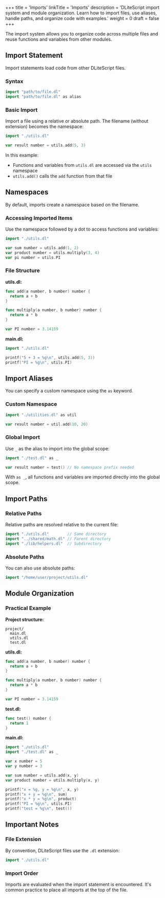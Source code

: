 +++
title = 'Imports'
linkTitle = 'Imports'
description = 'DLiteScript import system and module organization. Learn how to import files, use aliases, handle paths, and organize code with examples.'
weight = 0
draft = false
+++

The import system allows you to organize code across multiple files and
reuse functions and variables from other modules.

## Import Statement

Import statements load code from other DLiteScript files.

### Syntax

```go
import "path/to/file.dl"
import "path/to/file.dl" as alias
```

### Basic Import

Import a file using a relative or absolute path.
The filename (without extension) becomes the namespace:

```go
import "./utils.dl"

var result number = utils.add(5, 3)
```

In this example:

- Functions and variables from `utils.dl` are accessed via the `utils` namespace
- `utils.add()` calls the `add` function from that file

## Namespaces

By default, imports create a namespace based on the filename.

### Accessing Imported Items

Use the namespace followed by a dot to access functions and variables:

```go
import "./utils.dl"

var sum number = utils.add(1, 2)
var product number = utils.multiply(3, 4)
var pi number = utils.PI
```

### File Structure

**utils.dl:**

```go
func add(a number, b number) number {
  return a + b
}

func multiply(a number, b number) number {
  return a * b
}

var PI number = 3.14159
```

**main.dl:**

```go
import "./utils.dl"

printf("5 + 3 = %g\n", utils.add(5, 3))
printf("PI = %g\n", utils.PI)
```

## Import Aliases

You can specify a custom namespace using the `as` keyword.

### Custom Namespace

```go
import "./utilities.dl" as util

var result number = util.add(10, 20)
```

### Global Import

Use `_` as the alias to import into the global scope:

```go
import "./test.dl" as _

var result number = test() // No namespace prefix needed
```

With `as _`, all functions and variables are imported directly into the global scope.

## Import Paths

### Relative Paths

Relative paths are resolved relative to the current file:

```go
import "./utils.dl"        // Same directory
import "../shared/math.dl" // Parent directory
import "./lib/helpers.dl"  // Subdirectory
```

### Absolute Paths

You can also use absolute paths:

```go
import "/home/user/project/utils.dl"
```

## Module Organization

### Practical Example

**Project structure:**

```
project/
  main.dl
  utils.dl
  test.dl
```

**utils.dl:**

```go
func add(a number, b number) number {
  return a + b
}

func multiply(a number, b number) number {
  return a * b
}

var PI number = 3.14159
```

**test.dl:**

```go
func test() number {
  return 1
}
```

**main.dl:**

```go
import "./utils.dl"
import "./test.dl" as _

var x number = 5
var y number = 3

var sum number = utils.add(x, y)
var product number = utils.multiply(x, y)

printf("x = %g, y = %g\n", x, y)
printf("x + y = %g\n", sum)
printf("x * y = %g\n", product)
printf("PI = %g\n", utils.PI)
printf("test = %g\n", test())
```

## Important Notes

### File Extension

By convention, DLiteScript files use the `.dl` extension:

```go
import "./utils.dl"
```

### Import Order

Imports are evaluated when the import statement is encountered.
It's common practice to place all imports at the top of the file.
